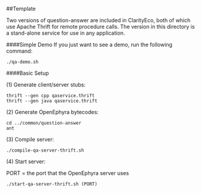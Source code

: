 ##Template

Two versions of question-answer are included in ClarityEco, both of which use
Apache Thrift for remote procedure calls. The version in this directory
is a stand-alone service for use in any application.

####Simple Demo
If you just want to see a demo, run the following command:

`./qa-demo.sh`

####Basic Setup

(1) Generate client/server stubs:

```
thrift --gen cpp qaservice.thrift
thrift --gen java qaservice.thrift
```

(2) Generate OpenEphyra bytecodes:

```
cd ../common/question-answer
ant
```

(3) Compile server:

`./compile-qa-server-thrift.sh`

(4) Start server:

PORT = the port that the OpenEphyra server uses

`./start-qa-server-thrift.sh (PORT)`
